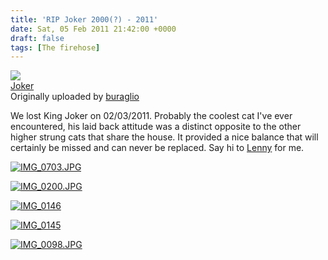 ```yaml
---
title: 'RIP Joker 2000(?) - 2011'
date: Sat, 05 Feb 2011 21:42:00 +0000
draft: false
tags: [The firehose]
---
```


[![](http://farm6.static.flickr.com/5297/5419708750_879c4f4399_m.jpg)](http://www.flickr.com/photos/buraglio/5419708750/ "photo sharing")  
[Joker](http://www.flickr.com/photos/buraglio/5419708750/)  
Originally uploaded by [buraglio](http://www.flickr.com/people/buraglio/)

We lost King Joker on 02/03/2011. Probably the coolest cat I've ever encountered, his laid back attitude was a distinct opposite to the other higher strung cats that share the house. It provided a nice balance that will certainly be missed and can never be replaced. Say hi to [Lenny](http://www.nickburaglio.com/2006/12/lenny-buraglio-february-2000-december.html) for me.

  

  

  
  
  
[![IMG_0703.JPG](http://farm6.static.flickr.com/5298/5419134295_2faae6e883.jpg)](http://www.flickr.com/photos/buraglio/5419134295/ "IMG_0703.JPG by buraglio, on Flickr")  
  
  
[![IMG_0200.JPG](http://farm6.static.flickr.com/5053/5419134515_0462c7a6d4.jpg)](http://www.flickr.com/photos/buraglio/5419134515/ "IMG_0200.JPG by buraglio, on Flickr")  
  
  
  
[![IMG_0146](http://farm6.static.flickr.com/5015/5419709174_b69e23d404.jpg)](http://www.flickr.com/photos/buraglio/5419709174/ "IMG_0146 by buraglio, on Flickr")  
  
  
[![IMG_0145](http://farm6.static.flickr.com/5093/5419105591_b35b70a7d3.jpg)](http://www.flickr.com/photos/buraglio/5419105591/ "IMG_0145 by buraglio, on Flickr")  
  
  
  
[![IMG_0098.JPG](http://farm6.static.flickr.com/5172/5419106195_8a885bab8f_m.jpg)](http://www.flickr.com/photos/buraglio/5419106195/ "IMG_0098.JPG by buraglio, on Flickr")